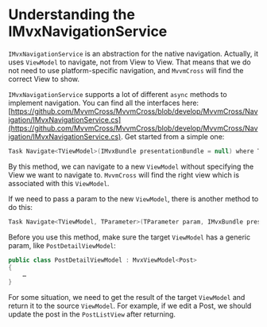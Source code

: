 # Understanding the IMvxNavigationService

`IMvxNavigationService` is an abstraction for the native navigation. Actually, it uses `ViewModel` to navigate, not from View to View. That means that we do not need to use platform-specific navigation, and `MvvmCross` will find the correct View to show. 

`IMvxNavigationService` supports a lot of different `async` methods to implement navigation. You can find all the interfaces here: [https://github.com/MvvmCross/MvvmCross/blob/develop/MvvmCross/Navigation/IMvxNavigationService.cs](https://github.com/MvvmCross/MvvmCross/blob/develop/MvvmCross/Navigation/IMvxNavigationService.cs). Get started from a simple one:

```csharp
Task Navigate<TViewModel>(IMvxBundle presentationBundle = null) where TViewModel : IMvxViewModel;
```

By this method, we can navigate to a new `ViewModel` without specifying the View we want to navigate to. `MvvmCross` will find the right view which is associated with this `ViewModel`.

If we need to pass a param to the new `ViewModel`, there is another method to do this:

```csharp
Task Navigate<TViewModel, TParameter>(TParameter param, IMvxBundle presentationBundle = null) where TViewModel : IMvxViewModel<TParameter>;
```

Before you use this method, make sure the target `ViewModel` has a generic param, like `PostDetailViewModel`:

```csharp
public class PostDetailViewModel : MvxViewModel<Post>
{
	…
}
```

For some situation, we need to get the result of the target `ViewModel` and return it to the source `ViewModel`. For example, if we edit a Post, we should update the post in the `PostListView` after returning.

